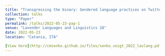 ```yaml
---
title: "Transgressing the binary: Gendered language practices on Twitter."
collection: talks
type: "Paper"
permalink: /talks/2022-05-23-pap-1
venue: "Lavender Languages and Linguistics 28"
date: 2022-05-23
location: "Catania, ITA"

[View here](http://cmsenko.github.io/files/senko_voigt_2022_lavlang.pdf)
---
```

